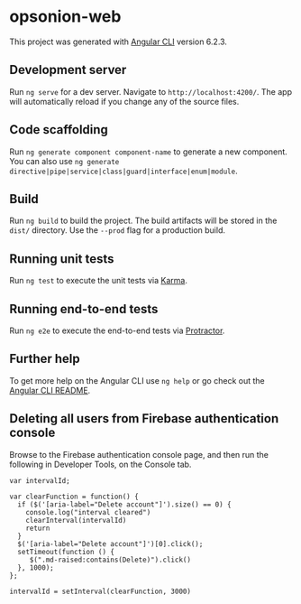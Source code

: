 # opsonion-web

This project was generated with [Angular CLI](https://github.com/angular/angular-cli) version 6.2.3.

## Development server

Run `ng serve` for a dev server. Navigate to `http://localhost:4200/`. The app will automatically reload if you change any of the source files.

## Code scaffolding

Run `ng generate component component-name` to generate a new component. You can also use `ng generate directive|pipe|service|class|guard|interface|enum|module`.

## Build

Run `ng build` to build the project. The build artifacts will be stored in the `dist/` directory. Use the `--prod` flag for a production build.

## Running unit tests

Run `ng test` to execute the unit tests via [Karma](https://karma-runner.github.io).

## Running end-to-end tests

Run `ng e2e` to execute the end-to-end tests via [Protractor](http://www.protractortest.org/).

## Further help

To get more help on the Angular CLI use `ng help` or go check out the [Angular CLI README](https://github.com/angular/angular-cli/blob/master/README.md).

## Deleting all users from Firebase authentication console

Browse to the Firebase authentication console page, and then run the following in Developer Tools, on the Console tab. 

```
var intervalId;

var clearFunction = function() {
  if ($('[aria-label="Delete account"]').size() == 0) {
    console.log("interval cleared")
    clearInterval(intervalId)
    return
  }
  $('[aria-label="Delete account"]')[0].click();
  setTimeout(function () {
     $(".md-raised:contains(Delete)").click()
  }, 1000);
};

intervalId = setInterval(clearFunction, 3000)
```